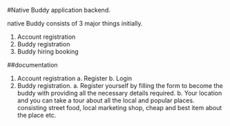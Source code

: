 #Native Buddy application backend.

native Buddy consists of 3 major things initially.
1. Account registration 
2. Buddy registration
3. Buddy hiring booking 

##documentation
1. Account registration
   a. Register
   b. Login
2. Buddy registration.
   a. Register yourself by filling the form to become the buddy with providing all the necessary details required. 
   b. Your location and you can take a tour about all the local and popular places. consisting street food, local marketing shop, cheap and best item about the place etc. 




